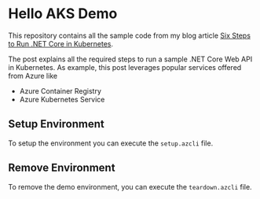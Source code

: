 # Hello AKS Demo

This repository contains all the sample code from my blog article [Six Steps to Run .NET Core in Kubernetes]().

The post explains all the required steps to run a sample .NET Core Web API in Kubernetes. As example, this post leverages popular services offered from Azure like

- Azure Container Registry
- Azure Kubernetes Service

## Setup Environment

To setup the environment you can execute the `setup.azcli` file.


## Remove Environment

To remove the demo environment, you can execute the `teardown.azcli` file.